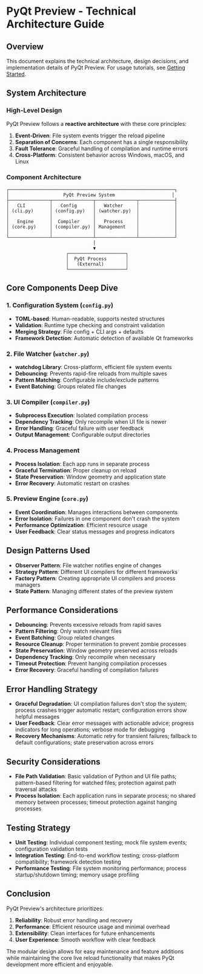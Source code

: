# PyQt Preview - Technical Architecture Guide

## Overview

This document explains the technical architecture, design decisions, and implementation details of PyQt Preview. For usage tutorials, see [Getting Started](../tutorials/getting-started.md).

## System Architecture

### High-Level Design

PyQt Preview follows a **reactive architecture** with these core principles:

1. **Event-Driven**: File system events trigger the reload pipeline
2. **Separation of Concerns**: Each component has a single responsibility
3. **Fault Tolerance**: Graceful handling of compilation and runtime errors
4. **Cross-Platform**: Consistent behavior across Windows, macOS, and Linux

### Component Architecture

```
┌─────────────────────────────────────────────────────────────┐
│                    PyQt Preview System                     │
├───────────────┬───────────────┬───────────────┬─────────────┤
│   CLI         │   Config      │   Watcher     │             │
│ (cli.py)      │ (config.py)   │ (watcher.py)  │             │
│               │               │               │             │
│   Engine      │  Compiler     │   Process     │             │
│ (core.py)     │ (compiler.py) │ Management    │             │
│               │               │               │             │
└───────────────┴───────────────┴───────────────┴─────────────┘
                                │
                                ▼
                      ┌─────────────────────┐
                      │  PyQt Process       │
                      │   (External)        │
                      └─────────────────────┘
```

## Core Components Deep Dive

### 1. Configuration System (`config.py`)

- **TOML-based**: Human-readable, supports nested structures
- **Validation**: Runtime type checking and constraint validation
- **Merging Strategy**: File config + CLI args + defaults
- **Framework Detection**: Automatic detection of available Qt frameworks

### 2. File Watcher (`watcher.py`)

- **watchdog Library**: Cross-platform, efficient file system events
- **Debouncing**: Prevents rapid-fire reloads from multiple saves
- **Pattern Matching**: Configurable include/exclude patterns
- **Event Batching**: Groups related file changes

### 3. UI Compiler (`compiler.py`)

- **Subprocess Execution**: Isolated compilation process
- **Dependency Tracking**: Only recompile when UI file is newer
- **Error Handling**: Graceful failure with user feedback
- **Output Management**: Configurable output directories

### 4. Process Management

- **Process Isolation**: Each app runs in separate process
- **Graceful Termination**: Proper cleanup on reload
- **State Preservation**: Window geometry and application state
- **Error Recovery**: Automatic restart on crashes

### 5. Preview Engine (`core.py`)

- **Event Coordination**: Manages interactions between components
- **Error Isolation**: Failures in one component don't crash the system
- **Performance Optimization**: Efficient resource usage
- **User Feedback**: Clear status messages and progress indicators

## Design Patterns Used

- **Observer Pattern**: File watcher notifies engine of changes
- **Strategy Pattern**: Different UI compilers for different frameworks
- **Factory Pattern**: Creating appropriate UI compilers and process managers
- **State Pattern**: Managing different states of the preview system

## Performance Considerations

- **Debouncing**: Prevents excessive reloads from rapid saves
- **Pattern Filtering**: Only watch relevant files
- **Event Batching**: Group related changes
- **Resource Cleanup**: Proper termination to prevent zombie processes
- **State Preservation**: Window geometry preserved across reloads
- **Dependency Tracking**: Only recompile when necessary
- **Timeout Protection**: Prevent hanging compilation processes
- **Error Recovery**: Graceful handling of compilation failures

## Error Handling Strategy

- **Graceful Degradation**: UI compilation failures don't stop the system; process crashes trigger automatic restart; configuration errors show helpful messages
- **User Feedback**: Clear error messages with actionable advice; progress indicators for long operations; verbose mode for debugging
- **Recovery Mechanisms**: Automatic retry for transient failures; fallback to default configurations; state preservation across errors

## Security Considerations

- **File Path Validation**: Basic validation of Python and UI file paths; pattern-based filtering for watched files; protection against path traversal attacks
- **Process Isolation**: Each application runs in separate process; no shared memory between processes; timeout protection against hanging processes

## Testing Strategy

- **Unit Testing**: Individual component testing; mock file system events; configuration validation tests
- **Integration Testing**: End-to-end workflow testing; cross-platform compatibility; framework detection testing
- **Performance Testing**: File system monitoring performance; process startup/shutdown timing; memory usage profiling

## Conclusion

PyQt Preview's architecture prioritizes:
1. **Reliability**: Robust error handling and recovery
2. **Performance**: Efficient resource usage and minimal overhead
3. **Extensibility**: Clean interfaces for future enhancements
4. **User Experience**: Smooth workflow with clear feedback

The modular design allows for easy maintenance and feature additions while maintaining the core live reload functionality that makes PyQt development more efficient and enjoyable.
